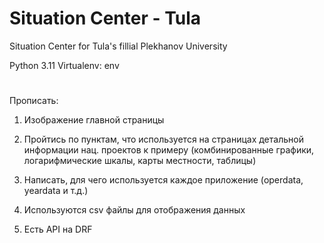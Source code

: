 # Situation Center - Tula
Situation Center for Tula's fillial Plekhanov University

Python 3.11
Virtualenv: env

#

Прописать:
1. Изображение главной страницы
   
3. Пройтись по пунктам, что используется на страницах детальной информации нац. проектов к примеру (комбинированные графики, логарифмические шкалы, карты местности, таблицы)
   
5. Написать, для чего используется каждое приложение (operdata, yeardata и т.д.)
   
7. Используются csv файлы для отображения данных
   
9. Есть API на DRF

